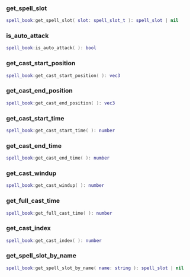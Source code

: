 ### get_spell_slot

```lua
spell_book:get_spell_slot( slot: spell_slot_t ): spell_slot | nil
```

### is_auto_attack

```lua
spell_book:is_auto_attack( ): bool
```

### get_cast_start_position

```lua
spell_book:get_cast_start_position( ): vec3
```

### get_cast_end_position

```lua
spell_book:get_cast_end_position( ): vec3
```

### get_cast_start_time

```lua
spell_book:get_cast_start_time( ): number
```

### get_cast_end_time

```lua
spell_book:get_cast_end_time( ): number
```

### get_cast_windup

```lua
spell_book:get_cast_windup( ): number
```

### get_full_cast_time

```lua
spell_book:get_full_cast_time( ): number
```

### get_cast_index

```lua
spell_book:get_cast_index( ): number
```

### get_spell_slot_by_name

```lua
spell_book:get_spell_slot_by_name( name: string ): spell_slot | nil
```